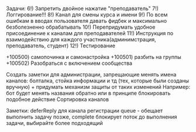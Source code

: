 Задачи:
6!) Запретить двойное нажатие "преподаватель"
7!) Логгирование!!!
8!) Канал для смены курса и имени
9!) По всем ошибкам в вводах пользователя давать фидбек и максимально безболезненно обрабатывать
10!) Перепридумать удобное присоединение к каналам для преподавателей
11!) Инструкция по взаимодействию для каждого участника(админимстрация, преподаватель, студент)
12!) Тестирование

+100500) самопочинка и самонастройка
+100501) разбить на группы
+100502) Разобраться с включением сообщества

Создать заметки для администрации, запрещающие менять имена каналов: болталка, стойка информации и тд (тех, которые были созданы вручную) +
придумать механизм защиты от таких изменений
Например: бот будет менять названия обратно или в принципе блокировать подобное действие
Сортировка каналов

Заметки:
deferReply для канала регистрации
queue - обещает выполнить задачу позже, complete блокирует поток до выполнения задачи, выбирайте более подходящий
